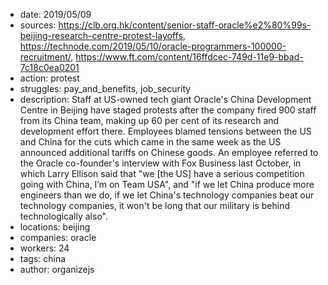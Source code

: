 - date: 2019/05/09
- sources: https://clb.org.hk/content/senior-staff-oracle%e2%80%99s-beijing-research-centre-protest-layoffs, https://technode.com/2019/05/10/oracle-programmers-100000-recruitment/, https://www.ft.com/content/16ffdcec-749d-11e9-bbad-7c18c0ea0201
- action: protest
- struggles: pay_and_benefits, job_security
- description: Staff at US-owned tech giant Oracle's China Development Centre in Beijing have staged protests after the company fired 900 staff from its China team, making up 60 per cent of its research and development effort there. Employees blamed tensions between the US and China for the cuts which came in the same week as the US announced additional tariffs on Chinese goods. An employee referred to the Oracle co-founder's interview with Fox Business last October, in which Larry Ellison said that "we [the US] have a serious competition going with China, I’m on Team USA", and "if we let China produce more engineers than we do, if we let China's technology companies beat our technology companies, it won't be long that our military is behind technologically also".
- locations: beijing
- companies: oracle
- workers: 24
- tags: china
- author: organizejs
